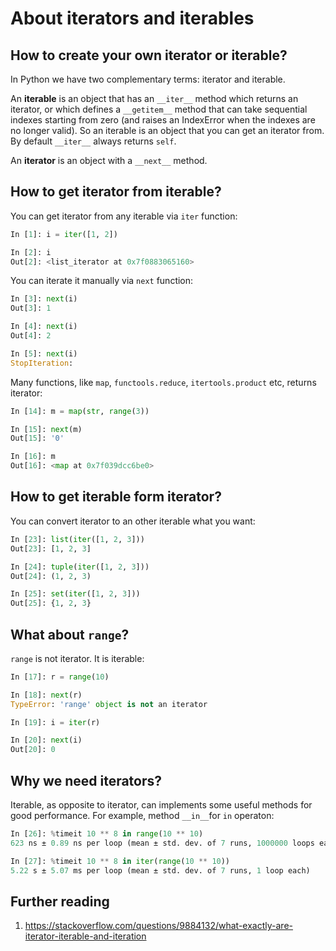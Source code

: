 # About iterators and iterables

## How to create your own iterator or iterable?

In Python we have two complementary terms: iterator and iterable.

An **iterable** is an object that has an `__iter__` method which returns an iterator, or which defines a  `__getitem__` method that can take sequential indexes starting from zero (and raises an IndexError when the indexes are no longer valid). So an iterable is an object that you can get an iterator from. By default `__iter__` always returns `self`.

An **iterator** is an object with a `__next__` method.


## How to get iterator from iterable?

You can get iterator from any iterable via `iter` function:

```python
In [1]: i = iter([1, 2])

In [2]: i
Out[2]: <list_iterator at 0x7f0883065160>
```

You can iterate it manually via `next` function:

```python
In [3]: next(i)
Out[3]: 1

In [4]: next(i)
Out[4]: 2

In [5]: next(i)
StopIteration:
```

Many functions, like `map`, `functools.reduce`, `itertools.product` etc, returns iterator:

```python
In [14]: m = map(str, range(3))

In [15]: next(m)
Out[15]: '0'

In [16]: m
Out[16]: <map at 0x7f039dcc6be0>
```


## How to get iterable form iterator?

You can convert iterator to an other iterable what you want:

```python
In [23]: list(iter([1, 2, 3]))
Out[23]: [1, 2, 3]

In [24]: tuple(iter([1, 2, 3]))
Out[24]: (1, 2, 3)

In [25]: set(iter([1, 2, 3]))
Out[25]: {1, 2, 3}
```


## What about `range`?

`range` is not iterator. It is iterable:

```python
In [17]: r = range(10)

In [18]: next(r)
TypeError: 'range' object is not an iterator

In [19]: i = iter(r)

In [20]: next(i)
Out[20]: 0
```

## Why we need iterators?

Iterable, as opposite to iterator, can implements some useful methods for good performance. For example, method `__in__`for `in` operaton:

```python
In [26]: %timeit 10 ** 8 in range(10 ** 10)
623 ns ± 0.89 ns per loop (mean ± std. dev. of 7 runs, 1000000 loops each)

In [27]: %timeit 10 ** 8 in iter(range(10 ** 10))
5.22 s ± 5.07 ms per loop (mean ± std. dev. of 7 runs, 1 loop each)
```



## Further reading

1. https://stackoverflow.com/questions/9884132/what-exactly-are-iterator-iterable-and-iteration
